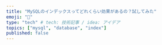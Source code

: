 ```yaml
---
title: "MySQLのインデックスってどれくらい効果があるの？試してみた"
emoji: "🧐"
type: "tech" # tech: 技術記事 / idea: アイデア
topics: ["mysql", "database", "index"]
published: false
---
```

